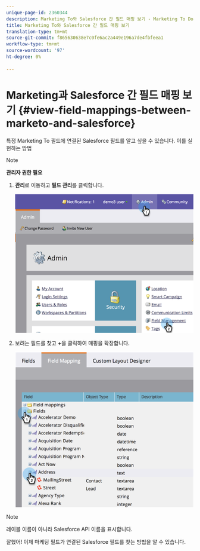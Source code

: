 ```yaml
---
unique-page-id: 2360344
description: Marketing To와 Salesforce 간 필드 매핑 보기 - Marketing To Docs - 제품 설명서
title: Marketing To와 Salesforce 간 필드 매핑 보기
translation-type: tm+mt
source-git-commit: f865630638e7c0fe6ac2a449e196a7de4fbfeea1
workflow-type: tm+mt
source-wordcount: '97'
ht-degree: 0%

---
```



# Marketing과 Salesforce 간 필드 매핑 보기 {#view-field-mappings-between-marketo-and-salesforce}

특정 Marketing To 필드에 연결된 Salesforce 필드를 알고 싶을 수 있습니다. 이를 실현하는 방법

>[!NOTE]
>
>**관리자 권한 필요**

1. **관리**&#x200B;로 이동하고 **필드 관리**&#x200B;를 클릭합니다.

   ![](assets/image2014-9-19-9-3a54-3a26.png)

1. 보려는 필드를 찾고 **+**&#x200B;을 클릭하여 매핑을 확장합니다.

   ![](assets/image2014-9-19-9-3a54-3a34.png)

>[!NOTE]
>
>레이블 이름이 아니라 Salesforce API 이름을 표시합니다.

잘했어! 이제 마케팅 필드가 연결된 Salesforce 필드를 찾는 방법을 알 수 있습니다.
